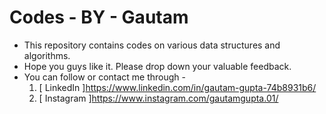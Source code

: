 # Codes - BY - Gautam
* This repository contains codes on various data structures and algorithms.
* Hope you guys like it. Please drop down your valuable feedback.
* You can follow or contact me through - 
    1. [ LinkedIn ]https://www.linkedin.com/in/gautam-gupta-74b8931b6/
    1. [ Instagram ]https://www.instagram.com/gautamgupta.01/

